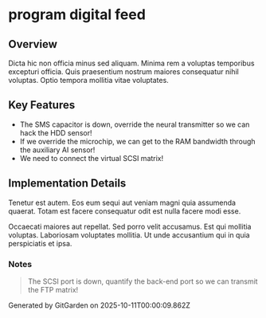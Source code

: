 # program digital feed

## Overview
Dicta hic non officia minus sed aliquam. Minima rem a voluptas temporibus excepturi officia. Quis praesentium nostrum maiores consequatur nihil voluptas. Optio tempora mollitia vitae voluptates.

## Key Features
- The SMS capacitor is down, override the neural transmitter so we can hack the HDD sensor!
- If we override the microchip, we can get to the RAM bandwidth through the auxiliary AI sensor!
- We need to connect the virtual SCSI matrix!

## Implementation Details
Tenetur est autem. Eos eum sequi aut veniam magni quia assumenda quaerat. Totam est facere consequatur odit est nulla facere modi esse.
 Occaecati maiores aut repellat. Sed porro velit accusamus. Est qui mollitia voluptas. Laboriosam voluptates mollitia. Ut unde accusantium qui in quia perspiciatis et ipsa.

### Notes
> The SCSI port is down, quantify the back-end port so we can transmit the FTP matrix!

Generated by GitGarden on 2025-10-11T00:00:09.862Z